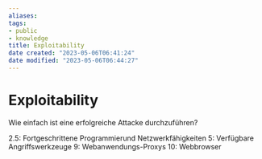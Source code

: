 ```yaml
---
aliases: 
tags: 
- public
- knowledge
title: Exploitability
date created: "2023-05-06T06:41:24"
date modified: "2023-05-06T06:44:27"
---
```


# Exploitability
Wie einfach ist eine erfolgreiche Attacke durchzuführen?

2.5: Fortgeschrittene Programmierund Netzwerkfähigkeiten 5: Verfügbare Angriffswerkzeuge
9: Webanwendungs-Proxys
10: Webbrowser
